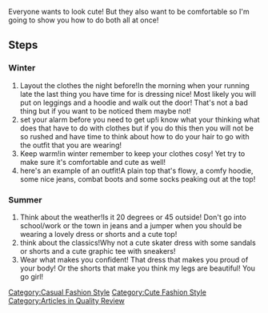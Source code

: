 Everyone wants to look cute! But they also want to be comfortable so I'm
going to show you how to do both all at once!

## Steps

### Winter

1.  Layout the clothes the night before!In the morning when your running
    late the last thing you have time for is dressing nice! Most likely
    you will put on leggings and a hoodie and walk out the door! That's
    not a bad thing but if you want to be noticed them maybe not!
2.  set your alarm before you need to get up!i know what your thinking
    what does that have to do with clothes but if you do this then you
    will not be so rushed and have time to think about how to do your
    hair to go with the outfit that you are wearing!
3.  Keep warm!in winter remember to keep your clothes cosy! Yet try to
    make sure it's comfortable and cute as well!
4.  here's an example of an outfit!A plain top that's flowy, a comfy
    hoodie, some nice jeans, combat boots and some socks peaking out at
    the top!

### Summer

1.  Think about the weather!Is it 20 degrees or 45 outside! Don't go
    into school/work or the town in jeans and a jumper when you should
    be wearing a lovely dress or shorts and a cute top!
2.  think about the classics!Why not a cute skater dress with some
    sandals or shorts and a cute graphic tee with sneakers!
3.  Wear what makes you confident! That dress that makes you proud of
    your body! Or the shorts that make you think my legs are
    beautiful! You go girl!

[Category:Casual Fashion
Style](Category:Casual_Fashion_Style "wikilink") [Category:Cute Fashion
Style](Category:Cute_Fashion_Style "wikilink") [Category:Articles in
Quality Review](Category:Articles_in_Quality_Review "wikilink")